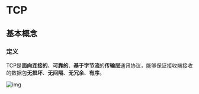 # TCP

## 基本概念

### 定义

TCP是**面向连接的**、**可靠的**、**基于字节流**的**传输层**通讯协议，能够保证接收端接收的数据包**无损坏**、**无间隔**、**无冗余**、**有序**。

![img](http://image.961110.xyz/images/2021/07/15/TCPc4433ea0bb7fc78f.png)

